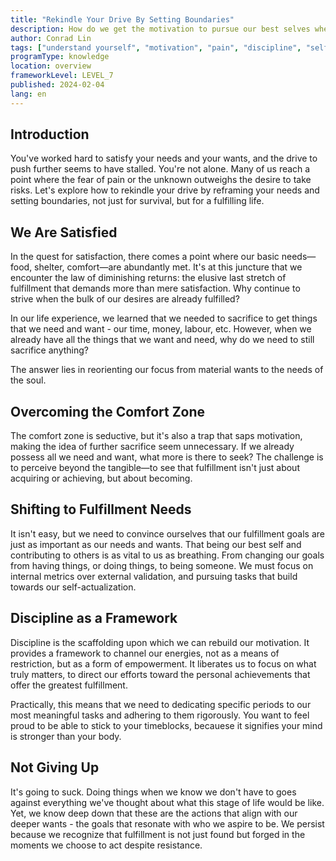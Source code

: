 ```yaml
---
title: "Rekindle Your Drive By Setting Boundaries"
description: How do we get the motivation to pursue our best selves when we already have and done everything we want?
author: Conrad Lin
tags: ["understand yourself", "motivation", "pain", "discipline", "self-improvement", "retirees"]
programType: knowledge
location: overview
frameworkLevel: LEVEL_7
published: 2024-02-04
lang: en
---
```


## Introduction

You've worked hard to satisfy your needs and your wants, and the drive to push further seems to have stalled. You're not alone. Many of us reach a point where the fear of pain or the unknown outweighs the desire to take risks. Let's explore how to rekindle your drive by reframing your needs and setting boundaries, not just for survival, but for a fulfilling life.

## We Are Satisfied

In the quest for satisfaction, there comes a point where our basic needs—food, shelter, comfort—are abundantly met. It's at this juncture that we encounter the law of diminishing returns: the elusive last stretch of fulfillment that demands more than mere satisfaction. Why continue to strive when the bulk of our desires are already fulfilled? 

In our life experience, we learned that we needed to sacrifice to get things that we need and want - our time, money, labour, etc. However, when we already have all the things that we want and need, why do we need to still sacrifice anything?

The answer lies in reorienting our focus from material wants to the needs of the soul.

## Overcoming the Comfort Zone

The comfort zone is seductive, but it's also a trap that saps motivation, making the idea of further sacrifice seem unnecessary. If we already possess all we need and want, what more is there to seek? The challenge is to perceive beyond the tangible—to see that fulfillment isn't just about acquiring or achieving, but about becoming.

## Shifting to Fulfillment Needs

It isn't easy, but we need to convince ourselves that our fulfillment goals are just as important as our needs and wants. That being our best self and contributing to others is as vital to us as breathing. From changing our goals from having things, or doing things, to being someone. We must focus on internal metrics over external validation, and pursuing tasks that build towards our self-actualization.

## Discipline as a Framework

Discipline is the scaffolding upon which we can rebuild our motivation. It provides a framework to channel our energies, not as a means of restriction, but as a form of empowerment. It liberates us to focus on what truly matters, to direct our efforts toward the personal achievements that offer the greatest fulfillment.

Practically, this means that we need to dedicating specific periods to our most meaningful tasks and adhering to them rigorously. You want to feel proud to be able to stick to your timeblocks, becauese it signifies your mind is stronger than your body.

## Not Giving Up

It's going to suck. Doing things when we know we don't have to goes against everything we've thought about what this stage of life would be like. Yet, we know deep down that these are the actions that align with our deeper wants - the goals that resonate with who we aspire to be. We persist because we recognize that fulfillment is not just found but forged in the moments we choose to act despite resistance.